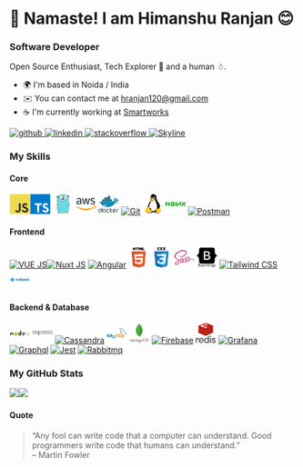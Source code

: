 # 🙏 Namaste! I am Himanshu Ranjan 😊

### Software Developer

Open Source Enthusiast, Tech Explorer 🚩 and a human ☃.

- 🌍 I'm based in Noida / India
- ✉️ You can contact me at [hranjan120@gmail.com](mailto:hranjan120@gmail.com)
- ☕ I'm currently working at [Smartworks](https://www.smartworksoffice.com/)

<a href="https://github.com/hranjan120" target="_blank"><img src="https://img.shields.io/badge/github-%2324292e.svg?&style=for-the-badge&logo=github&logoColor=white" alt="github" />
</a><a href="https://www.linkedin.com/in/himanshu-ranjan-04aa46101/" target="_blank">
<img src="https://img.shields.io/badge/linkedin-%231E77B5.svg?&style=for-the-badge&logo=linkedin&logoColor=white" alt="linkedin" />
</a><a href="https://stackoverflow.com/users/20624490" target="_blank">
<img src="https://img.shields.io/badge/stackoverflow-%23F28032.svg?&style=for-the-badge&logo=stackoverflow&logoColor=white" alt="stackoverflow" />
</a><a href="https://skyline.github.com/hranjan120/2022" target="_blank">
<img src="https://img.shields.io/badge/Skyline-%2324292e.svg?&style=for-the-badge&logo=github&logoColor=white&color=E4405F" alt="Skyline" />
</a>

### My Skills

#### Core

<p align="left">
<a href="#"><img src="https://raw.githubusercontent.com/devicons/devicon/master/icons/javascript/javascript-original.svg" width="36" height="36" alt="JavaScript" /></a><a href="#"><img src="https://raw.githubusercontent.com/devicons/devicon/master/icons/typescript/typescript-original.svg" width="36" height="36" alt="TypeScript" /></a>
<a href="#"><img src="https://raw.githubusercontent.com/devicons/devicon/master/icons/go/go-original.svg" width="36" height="36" alt="Go" /></a>
<a href="#"><img src="https://raw.githubusercontent.com/devicons/devicon/master/icons/amazonwebservices/amazonwebservices-original-wordmark.svg" width="36" height="36" alt="AWS" /></a>
<a href="#"><img src="https://raw.githubusercontent.com/devicons/devicon/master/icons/docker/docker-original-wordmark.svg" width="36" height="36" alt="Docker" /></a>
<a href="#"><img src="https://www.vectorlogo.zone/logos/git-scm/git-scm-icon.svg" width="36" height="36" alt="Git" /></a>
<a href="#"><img src="https://raw.githubusercontent.com/devicons/devicon/master/icons/linux/linux-original.svg" width="36" height="36" alt="Linux" /></a>
<a href="#"><img src="https://raw.githubusercontent.com/devicons/devicon/master/icons/nginx/nginx-original.svg" width="36" height="36" alt="Nginx" /></a>
<a href="#"><img src="https://www.vectorlogo.zone/logos/getpostman/getpostman-icon.svg" width="36" height="36" alt="Postman" /></a>
</p>

#### Frontend

<p align="left">
  <a href="#"><img src="https://www.vectorlogo.zone/logos/solidjs/solidjs.svg" width="36" height="36" alt="VUE JS" /></a><a href="#"><img src="https://www.vectorlogo.zone/logos/nuxtjs/nuxtjs-icon.svg" width="36" height="36" alt="Nuxt JS" /></a>
<a href="#"><img src="https://angular.io/assets/images/logos/angular/angular.svg" width="36" height="36" alt="Angular" /></a>
<a href="#"><img src="https://raw.githubusercontent.com/devicons/devicon/master/icons/html5/html5-original-wordmark.svg" width="36" height="36" alt="HTML5" /></a>
<a href="#"><img src="https://raw.githubusercontent.com/devicons/devicon/master/icons/css3/css3-original-wordmark.svg" width="36" height="36" alt="CSS3" /></a>
<a href="#"><img src="https://raw.githubusercontent.com/devicons/devicon/master/icons/sass/sass-original.svg" width="36" height="36" alt="Sass" /></a>
<a href="#"><img src="https://raw.githubusercontent.com/devicons/devicon/master/icons/bootstrap/bootstrap-plain-wordmark.svg" width="36" height="36" alt="Bootstrap" /></a>
<a href="#"><img src="https://www.vectorlogo.zone/logos/tailwindcss/tailwindcss-icon.svg" width="36" height="36" alt="Tailwind CSS" /></a>
<a href="#"><img src="https://raw.githubusercontent.com/devicons/devicon/d00d0969292a6569d45b06d3f350f463a0107b0d/icons/webpack/webpack-original-wordmark.svg" width="36" height="36" alt="Webpack" /></a>
</p>

#### Backend & Database

<p align="left">
<a href="#"><img src="https://raw.githubusercontent.com/devicons/devicon/master/icons/nodejs/nodejs-original-wordmark.svg" width="36" height="36" alt="NodeJS" /></a>
<a href="#"><img src="https://raw.githubusercontent.com/devicons/devicon/master/icons/express/express-original-wordmark.svg" width="36" height="36" alt="Express" /></a>
<a href="#"><img src="https://www.vectorlogo.zone/logos/apache_cassandra/apache_cassandra-icon.svg" width="36" height="36" alt="Cassandra" /></a>
<a href="#"><img src="https://raw.githubusercontent.com/devicons/devicon/master/icons/mysql/mysql-original-wordmark.svg" width="36" height="36" alt="MySQL" /></a>
<a href="#"><img src="https://raw.githubusercontent.com/devicons/devicon/master/icons/mongodb/mongodb-original-wordmark.svg" width="36" height="36" alt="MongoDB" /></a>
<a href="#"><img src="https://www.vectorlogo.zone/logos/firebase/firebase-icon.svg" width="36" height="36" alt="Firebase" /></a>
<a href="#"><img src="https://raw.githubusercontent.com/devicons/devicon/master/icons/redis/redis-original-wordmark.svg" width="36" height="36" alt="Redis" /></a>
<a href="#"><img src="https://www.vectorlogo.zone/logos/grafana/grafana-icon.svg" width="36" height="36" alt="Grafana" /></a>
<a href="#"><img src="https://www.vectorlogo.zone/logos/graphql/graphql-icon.svg" width="36" height="36" alt="Graphql" /></a>
<a href="#"><img src="https://www.vectorlogo.zone/logos/jestjsio/jestjsio-icon.svg" width="36" height="36" alt="Jest" /></a>
<a href="#"><img src="https://www.vectorlogo.zone/logos/rabbitmq/rabbitmq-icon.svg" width="36" height="36" alt="Rabbitmq" /></a>

</p>

### My GitHub Stats

<p align="left">
<a href="#"><img src="https://github-readme-stats.vercel.app/api?username=hranjan120&show_icons=true&count_private=true&title_color=0891b2&text_color=ffffff&icon_color=0891b2&bg_color=171717&hide_border=true&show_icons=true" /></a><a href="#"><img src="https://github-readme-streak-stats.herokuapp.com/?user=hranjan120&stroke=ffffff&background=171717&ring=0891b2&fire=0891b2&currStreakNum=ffffff&currStreakLabel=0891b2&sideNums=ffffff&sideLabels=ffffff&dates=ffffff&hide_border=true" /></a>
</p>

#### Quote

<blockquote> 
  “Any fool can write code that a computer can understand. Good programmers write code that humans can understand.” <br /> – Martin Fowler
</blockquote>
